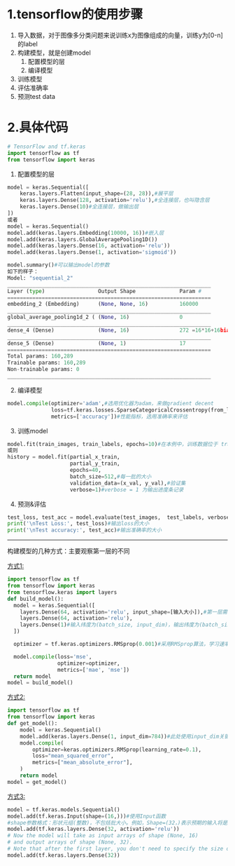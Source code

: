 # 1.tensorflow的使用步骤

1. 导入数据，对于图像多分类问题来说训练x为图像组成的向量，训练y为[0-n]的label
2. 构建模型，就是创建model
   1. 配置模型的层
   2. 编译模型
3. 训练模型 
4. 评估准确率
5. 预测test data


# 2.具体代码

```python
# TensorFlow and tf.keras
import tensorflow as tf
from tensorflow import keras
```

1. 配置模型的层

```python
model = keras.Sequential([
    keras.layers.Flatten(input_shape=(28, 28)),#展平层
    keras.layers.Dense(128, activation='relu'),#全连接层，也叫隐含层
    keras.layers.Dense(10)#全连接层，做输出层
])
或者
model = keras.Sequential()
model.add(keras.layers.Embedding(10000, 16))#嵌入层
model.add(keras.layers.GlobalAveragePooling1D())
model.add(keras.layers.Dense(16, activation='relu'))
model.add(keras.layers.Dense(1, activation='sigmoid'))

model.summary()#可以输出model的参数
如下的样子：
Model: "sequential_2"
_________________________________________________________________
Layer (type)                 Output Shape              Param #   
=================================================================
embedding_2 (Embedding)      (None, None, 16)          160000    
_________________________________________________________________
global_average_pooling1d_2 ( (None, 16)                0         
_________________________________________________________________
dense_4 (Dense)              (None, 16)                272 =16*16+16bias      
_________________________________________________________________
dense_5 (Dense)              (None, 1)                 17        
=================================================================
Total params: 160,289
Trainable params: 160,289
Non-trainable params: 0
_________________________________________________________________


```



2. 编译模型

```python
model.compile(optimizer='adam',#选用优化器为adam，来做gradient decent
              loss=tf.keras.losses.SparseCategoricalCrossentropy(from_logits=True),#设置loss函数
              metrics=['accuracy'])#性能指标，选用准确率来评估
```

3. 训练model

```python
model.fit(train_images, train_labels, epochs=10)#在本例中，训练数据位于 train_images 和 train_labels 数组中。
或则
history = model.fit(partial_x_train,
                    partial_y_train,
                    epochs=40,
                    batch_size=512,#每一批的大小
                    validation_data=(x_val, y_val),#验证集
                    verbose=1)#verbose = 1 为输出进度条记录

```

4. 预测&评估

```python
test_loss, test_acc = model.evaluate(test_images,  test_labels, verbose=2)#verbose = 2 为每个epoch输出一行记录
print('\nTest Loss:', test_loss)#输出loss的大小
print('\nTest accuracy:', test_acc)#输出准确率的大小
```

------

构建模型的几种方式：主要观察第一层的不同

[方式1:](https://colab.research.google.com/drive/1jf1JFuUTfBRoaLT41sat_fpzH7mRUlsT#scrollTo=1rRo8oNqZ-Rj)

```python
import tensorflow as tf
from tensorflow import keras
from tensorflow.keras import layers
def build_model():
  model = keras.Sequential([
    layers.Dense(64, activation='relu', input_shape=[输入大小]),#第一层需要设定输入尺寸，此处使用input_shape=[n]来表示输入纬度
    layers.Dense(64, activation='relu'),
    layers.Dense(1)#输入纬度为(batch_size, input_dim)，输出纬度为(batch_size, units).
  ])

  optimizer = tf.keras.optimizers.RMSprop(0.001)#采用RMSprop算法，学习速率为0.001

  model.compile(loss='mse',
                optimizer=optimizer,
                metrics=['mae', 'mse'])
  return model
model = build_model()
```

[方式2:](https://colab.research.google.com/drive/1Xz1Qb-ecQ7XRAXbJr5lVPUtj8vrvTnfa#scrollTo=4dadb6688663)

```python 
import tensorflow as tf
from tensorflow import keras
def get_model():
    model = keras.Sequential()
    model.add(keras.layers.Dense(1, input_dim=784))#此处使用input_dim关键字参数来规定输入的维度
    model.compile(
        optimizer=keras.optimizers.RMSprop(learning_rate=0.1),
        loss="mean_squared_error",
        metrics=["mean_absolute_error"],
    )
    return model
model = get_model()
```

[方式3:](https://tensorflow.google.cn/api_docs/python/tf/keras/layers/Dense)

```python
model = tf.keras.models.Sequential()
model.add(tf.keras.Input(shape=(16,)))#使用Input函数
#shape参数格式：形状元组(整数)，不包括批大小。例如，Shape=(32，)表示预期的输入将是32维向量的批次。此元组的元素可以为None；“None”元素表示形状未知的维度。
model.add(tf.keras.layers.Dense(32, activation='relu'))
# Now the model will take as input arrays of shape (None, 16)
# and output arrays of shape (None, 32).
# Note that after the first layer, you don't need to specify the size of the input anymore:
model.add(tf.keras.layers.Dense(32))
```



